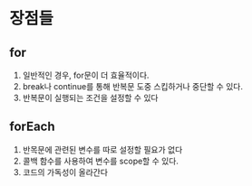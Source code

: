 # 장점들
## for
1. 일반적인 경우, for문이 더 효율적이다.
2. break나 continue를 통해 반복문 도중 스킵하거나 중단할 수 있다.
3. 반복문이 실행되는 조건을 설정할 수 있다

## forEach
1. 반목문에 관련된 변수를 따로 설정할 필요가 없다
2. 콜백 함수를 사용하여 변수를 scope할 수 있다.
3. 코드의 가독성이 올라간다
